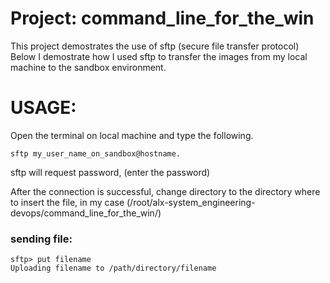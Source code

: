 # Project: command_line_for_the_win

This project demostrates the use of sftp (secure file transfer protocol)
Below I demostrate how I used sftp to transfer the images from my local
machine to the sandbox environment.

# USAGE:
Open the terminal on local machine and type the following.
```
sftp my_user_name_on_sandbox@hostname.
```
sftp will request password, (enter the password)

After the connection is successful, change directory to the directory
where to insert the file, in my case (/root/alx-system_engineering-devops/command_line_for_the_win/)

### sending file:
```
sftp> put filename
Uploading filename to /path/directory/filename
```
